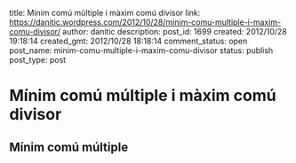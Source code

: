 title: Mínim comú múltiple i màxim comú divisor
link: https://danitic.wordpress.com/2012/10/28/minim-comu-multiple-i-maxim-comu-divisor/
author: danitic
description: 
post_id: 1699
created: 2012/10/28 19:18:14
created_gmt: 2012/10/28 18:18:14
comment_status: open
post_name: minim-comu-multiple-i-maxim-comu-divisor
status: publish
post_type: post

# Mínim comú múltiple i màxim comú divisor

## Mínim comú múltiple